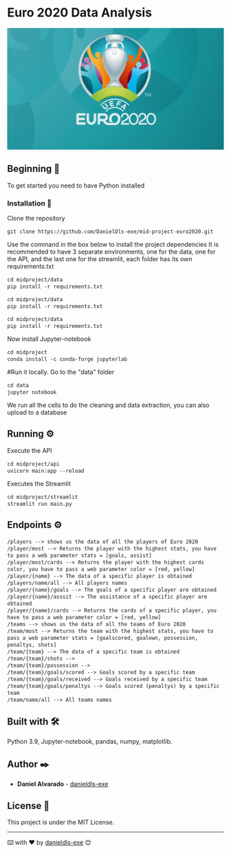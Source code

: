 # Euro 2020 Data Analysis

![myimagen](/img/euro2020.jpg)

## Beginning 🚀

To get started you need to have Python installed

### Installation 🔧

Clone the repository

```
git clone https://github.com/DanielDls-exe/mid-project-euro2020.git
```
Use the command in the box below to install the project dependencies
It is recommended to have 3 separate environments, one for the data, one for the API, and the last one for the streamlit, each folder has its own requirements.txt

```
cd midproject/data
pip install -r requirements.txt
```
```
cd midproject/data
pip install -r requirements.txt
```
```
cd midproject/data
pip install -r requirements.txt
```


Now install Jupyter-notebook

```
cd midproject
conda install -c conda-forge jupyterlab
```

#Run it locally.
Go to the "data" folder

```
cd data
jupyter notebook
```
We run all the cells to do the cleaning and data extraction, you can also upload to a database

## Running ⚙️

Execute the API

```
cd midproject/api 
uvicorn main:app --reload
```

Executes the Streamlit

```
cd midproject/streamlit 
streamlit run main.py
```

## Endpoints ⚙️

```
/players --> shows us the data of all the players of Euro 2020
/player/most --> Returns the player with the highest stats, you have to pass a web parameter stats = [goals, assist]
/player/most/cards --> Returns the player with the highest cards color, you have to pass a web parameter color = [red, yellow]
/player/{name} --> The data of a specific player is obtained
/players/name/all --> All players names
/player/{name}/goals --> The goals of a specific player are obtained
/player/{name}/asssit --> The assistance of a specific player are obtained
/player/{name}/cards --> Returns the cards of a specific player, you have to pass a web parameter color = [red, yellow]
/teams --> shows us the data of all the teams of Euro 2020
/team/most --> Returns the team with the highest stats, you have to pass a web parameter stats = [goalscored, goalown, possession, penaltys, shots]
/team/{team} --> The data of a specific team is obtained
/team/{team}/shots -->
/team/{team}/possession --> 
/team/{team}/goals/scored --> Goals scored by a specific team
/team/{team}/goals/received --> Goals received by a specific team
/team/{team}/goals/penaltys --> Goals scored (penaltys) by a specific team
/team/name/all --> All teams names
```

## Built with 🛠️

Python 3.9, Jupyter-notebook, pandas, numpy, matplotlib.

## Author ✒️

* **Daniel Alvarado** - [danieldls-exe](https://github.com/DanielDls-exe)


## License 📄

This project is under the MIT License.

---
⌨️ with ❤️ by [danieldls-exe](https://github.com/DanielDls-exe) 😊